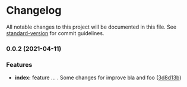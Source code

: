 # Changelog

All notable changes to this project will be documented in this file. See [standard-version](https://github.com/conventional-changelog/standard-version) for commit guidelines.

### 0.0.2 (2021-04-11)


### Features

* **index:** feature ...  . Some changes for improve bla and foo ([3d8d13b](https://github.com/augustofferrari/conventional_commits_example/commit/3d8d13bb9889477d82222d698ab91f64949c67ae))
